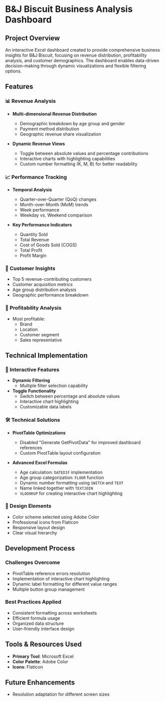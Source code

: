 
# B&J Biscuit Business Analysis Dashboard

## Project Overview
An interactive Excel dashboard created to provide comprehensive business insights for B&J Biscuit, focusing on revenue distribution, profitability analysis, and customer demographics. The dashboard enables data-driven decision-making through dynamic visualizations and flexible filtering options.

## Features

### 📊 Revenue Analysis
- **Multi-dimensional Revenue Distribution**
  - Demographic breakdown by age group and gender
  - Payment method distribution
  - Geographic revenue share visualization

- **Dynamic Revenue Views**
  - Toggle between absolute values and percentage contributions
  - Interactive charts with highlighting capabilities
  - Custom number formatting (K, M, B) for better readability

### 📈 Performance Tracking
- **Temporal Analysis**
  - Quarter-over-Quarter (QoQ) changes
  - Month-over-Month (MoM) trends
  - Week performance
  - Weekday vs. Weekend comparison

- **Key Performance Indicators**
  - Quantity Sold
  - Total Revenue
  - Cost of Goods Sold (COGS)
  - Total Profit
  - Profit Margin

### 👥 Customer Insights
- Top 5 revenue-contributing customers
- Customer acquisition metrics
- Age group distribution analysis
- Geographic performance breakdown

### 🎯 Profitability Analysis
- Most profitable:
  - Brand
  - Location
  - Customer segment
  - Sales representative

## Technical Implementation

### 📱 Interactive Features
- **Dynamic Filtering**
    - Multiple filter selection capability
- **Toggle Functionality**
    - Switch between percentage and absolute values
    - Interactive chart highlighting
    - Customizable data labels
  

### 🛠 Technical Solutions
- **PivotTable Optimizations**
    - Disabled "Generate GetPivotData" for improved dashboard references
    - Custom PivotTable layout configuration

- **Advanced Excel Formulas**
    - Age calculation: `DATEDIF` implementation
    - Age group categorization: `FLOOR` function
    - Dynamic number formatting using `SWITCH` and `TEXT`
    - Name linked together with `TEXTJOIN`
    - `VLOOOKUP` for creating interactive chart highlighting 

### 🎨 Design Elements
- Color scheme selected using Adobe Color
- Professional icons from Flaticon
- Responsive layout design
- Clear visual hierarchy

## Development Process

### Challenges Overcome
- PivotTable reference errors resolution
- Implementation of interactive chart highlighting
- Dynamic label formatting for different value ranges
- Multiple button group management

### Best Practices Applied
- Consistent formatting across worksheets
- Efficient formula usage
- Organized data structure
- User-friendly interface design

## Tools & Resources Used
- **Primary Tool**: Microsoft Excel
- **Color Palette**: Adobe Color
- **Icons**: Flaticon

## Future Enhancements
- Resolution adaptation for different screen sizes

